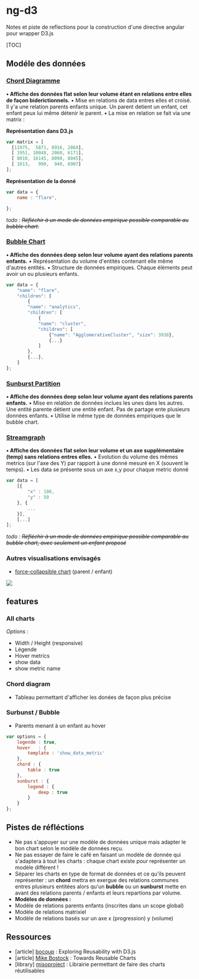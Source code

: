 ng-d3
=====


Notes et piste de reflections pour la construction d'une directive angular pour wrapper D3.js

[TOC]


## Modéle des données
### [Chord Diagramme](http://bl.ocks.org/mbostock/4062006)
**• Affiche des données flat selon leur volume étant en relations entre elles de façon biderictionnels.**
• Mise en relations de data entres elles et croisé. Il y'a une relation parents enfants unique. Un parent detient un enfant, cet enfant peux lui même détenir le parent.
• La mise en relation se fait via une matrix :

**Représentation dans D3.js**

```javascript
var matrix = [
  [11975,  5871, 8916, 2868],
  [ 1951, 10048, 2060, 6171],
  [ 8010, 16145, 8090, 8045],
  [ 1013,   990,  940, 6907]
];
```

**Représentation de la donné**

```javascript
var data = {
    name : "flare",

};
```
*todo : <s>Réfléchir à un mode de données empirique possible comparable au bubble chart.</s>*

### [Bubble Chart](http://bl.ocks.org/mbostock/4063269)
**• Affiche des données deep selon leur volume ayant des relations parents enfants.**
• Représentation du volume d'entités contenant elle même d'autres entités.
• Structure de données empiriques. Chaque élèments peut avoir un ou plusieurs enfants.

```javascript
var data = {
    "name": "flare",
    "children": [
        {
        "name": "analytics",
        "children": [
            {
            "name": "cluster",
            "children": [
                {"name": "AgglomerativeCluster", "size": 3938},
                {...}
            ]
        },
        {...},
    ]
};
```

### [Sunburst Partition](http://bl.ocks.org/mbostock/4063423)
**• Affiche des données deep selon leur volume ayant des relations parents enfants.**
• Mise en relation de données inclues les unes dans les autres. Une entité parente détient une entité enfant. Pas de partage ente plusieurs données enfants.
• Utilise le même type de données empiriques que le bubble chart.

### [Streamgraph](http://bl.ocks.org/mbostock/4060954)
**• Affiche des données flat selon leur volume et un axe supplémentaire (temp) sans relations entres elles.**
• Evolution du volume des mêmes metrics (sur l'axe des Y) par rapport à une donné mesuré en X (souvent le temps).
• Les data se présente sous un axe x,y pour chaque metric donné

```javascript
var data = [
    [{
        "x" : 100,
        "y" : 50
    }, {
        ...
    }],
    [...]
];
```

*todo : <s>Réfléchir à un mode de données empirique possible comparable au bubble chart, avec seulement un enfant proposé</s>*

### Autres visualisations envisagés
- [force-collapsible chart](http://mbostock.github.io/d3/talk/20111116/force-collapsible.html) (parent / enfant)

<img src="http://4.bp.blogspot.com/-xUqRyt88dDs/UT9meyW00jI/AAAAAAAAAIo/7wZ09JZv-y0/s1600/force03.png">


## features
### All charts

*Options :*

* Width / Height (responsive)
* Légende
* Hover metrics
 * show data
 * show metric name

### Chord diagram
* Tableau permettant d'afficher les donées de façon plus précise

### Surbunst / Bubble
* Parents menant à un enfant au hover

```javascript
var options = {
    legende : true,
    hover   : {
        template : 'show_data_metric'
    },
    chord : {
        table : true
    },
    sunburst : {
        legend : {
            deep : true
        }
    }
};
```

## Pistes de réfléctions
- Ne pas s'appuyer sur une modèle de données unique mais adapter le bon chart selon le modèle de données reçu.
- Ne pas essayer de faire le café en faisant un modèle de donnée qui s'adaptera à tout les charts : chaque chart existe pour représenter un modèle différent !
- Séparer les charts en type de format de données et ce qu'ils peuvent représenter : un **chord** mettra en exergue des relations communes entres plusieurs entitées alors qu'un **bubble** ou un **sunburst** mette en avant des relations parents / enfants et leurs repartions par volume.
- **Modèles de données :**
 - Modèle de relations parents enfants (inscrites dans un scope global)
 - Modèle de relations matrixiel
 - Modèle de relations basés sur un axe x (progression) y (volume)

## Ressources
- [article] [bocoup](https://bocoup.com/weblog/reusability-with-d3) : Exploring Reusability with D3.js
- [article] [Mike Bostock](https://bost.ocks.org/mike/chart/) : Towards Reusable Charts
- [library] [misoproject](http://misoproject.com/d3-chart/tutorials/definechart) : Librairie permettant de faire des charts réutilisables

